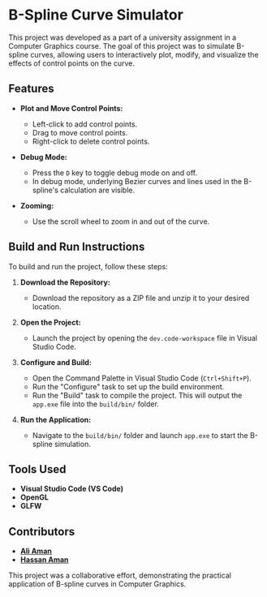 # B-Spline Curve Simulator

This project was developed as a part of a university assignment in a Computer Graphics course. The goal of this project was to simulate B-spline curves, allowing users to interactively plot, modify, and visualize the effects of control points on the curve.

## Features

- **Plot and Move Control Points:** 
  - Left-click to add control points.
  - Drag to move control points.
  - Right-click to delete control points.
  
- **Debug Mode:**
  - Press the `D` key to toggle debug mode on and off.
  - In debug mode, underlying Bezier curves and lines used in the B-spline's calculation are visible.

- **Zooming:**
  - Use the scroll wheel to zoom in and out of the curve.

## Build and Run Instructions

To build and run the project, follow these steps:

1. **Download the Repository:**
   - Download the repository as a ZIP file and unzip it to your desired location.

2. **Open the Project:**
   - Launch the project by opening the `dev.code-workspace` file in Visual Studio Code.

3. **Configure and Build:**
   - Open the Command Palette in Visual Studio Code (`Ctrl+Shift+P`).
   - Run the "Configure" task to set up the build environment.
   - Run the "Build" task to compile the project. This will output the `app.exe` file into the `build/bin/` folder.

4. **Run the Application:**
   - Navigate to the `build/bin/` folder and launch `app.exe` to start the B-spline simulation.

## Tools Used

- **Visual Studio Code (VS Code)**
- **OpenGL**
- **GLFW**

## Contributors

- **[Ali Aman](https://github.com/AliAman500)**
- **[Hassan Aman](https://github.com/for-loop9)**

This project was a collaborative effort, demonstrating the practical application of B-spline curves in Computer Graphics.

